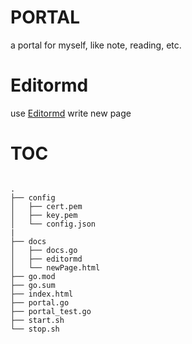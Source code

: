 # PORTAL

a portal for myself, like note, reading, etc.

# Editormd

use [Editormd](https://pandao.github.io/editor.md/) write new page

# TOC

```

.
├── config
│   ├── cert.pem
│   ├── key.pem
│   └── config.json
|
├── docs
│   ├── docs.go
│   ├── editormd
│   └── newPage.html
├── go.mod
├── go.sum
├── index.html
├── portal.go
├── portal_test.go
├── start.sh
└── stop.sh

```